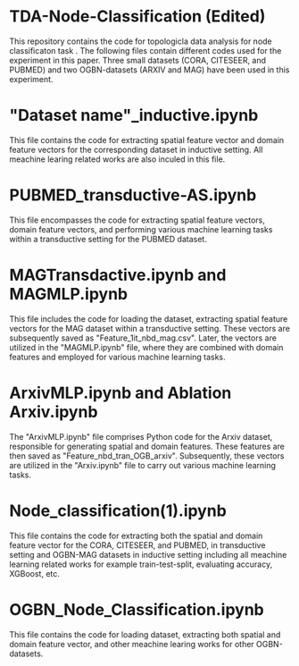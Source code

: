 # TDA-Node-Classification (Edited)
This repository contains the code for topologicla data analysis for node classificaton task .
The following files contain different codes used for the experiment in this paper. Three small datasets (CORA, CITESEER, and PUBMED) and two OGBN-datasets (ARXIV and MAG) have been used in this experiment.

# "Dataset name"_inductive.ipynb
This file contains the code for extracting spatial feature vector and domain feature vectors for the corresponding dataset in inductive setting. All meachine learing related works are also inculed in this file.

# PUBMED_transductive-AS.ipynb
This file encompasses the code for extracting spatial feature vectors, domain feature vectors, and performing various machine learning tasks within a transductive setting for the PUBMED dataset. 

# MAGTransdactive.ipynb and MAGMLP.ipynb
This file includes the code for loading the dataset, extracting spatial feature vectors for the MAG dataset within a transductive setting. These vectors are subsequently saved as "Feature_1it_nbd_mag.csv". Later, the vectors are utilized in the "MAGMLP.ipynb" file, where they are combined with domain features and employed for various machine learning tasks.

# ArxivMLP.ipynb and Ablation Arxiv.ipynb
The "ArxivMLP.ipynb" file comprises Python code for the Arxiv dataset, responsible for generating spatial and domain features. These features are then saved as "Feature_nbd_tran_OGB_arxiv". Subsequently, these vectors are utilized in the "Arxiv.ipynb" file to carry out various machine learning tasks.

# Node_classification(1).ipynb
This file contains the code for extracting both the spatial and domain feature vector for the CORA, CITESEER, and PUBMED, in transductive setting and OGBN-MAG datasets in inductive setting including all meachine learning related works for example train-test-split, evaluating accuracy, XGBoost, etc.
# OGBN_Node_Classification.ipynb
This file contains the code for loading dataset, extracting both spatial and domain feature vector, and other meachine learing works for other OGBN-datasets.
 
